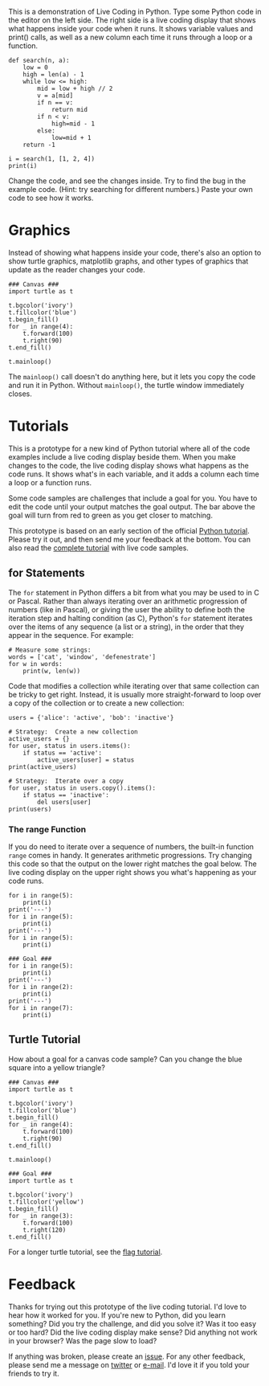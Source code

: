 This is a demonstration of Live Coding in Python. Type some Python code in the
editor on the left side. The right side is a live coding display that shows
what happens inside your code when it runs. It shows variable values and print()
calls, as well as a new column each time it runs through a loop or a function.

    def search(n, a):
        low = 0
        high = len(a) - 1
        while low <= high:
            mid = low + high // 2
            v = a[mid]
            if n == v:
                return mid
            if n < v:
                high=mid - 1
            else:
                low=mid + 1
        return -1
    
    i = search(1, [1, 2, 4])
    print(i)

Change the code, and see the changes inside. Try to find the bug in the example
code. (Hint: try searching for different numbers.) Paste your own code to see
how it works.

# Graphics
Instead of showing what happens inside your code, there's also an option to show
turtle graphics, matplotlib graphs, and other types of graphics that update as
the reader changes your code.

    ### Canvas ###
    import turtle as t
    
    t.bgcolor('ivory')
    t.fillcolor('blue')
    t.begin_fill()
    for _ in range(4):
        t.forward(100)
        t.right(90)
    t.end_fill()
    
    t.mainloop()

The `mainloop()` call doesn't do anything here, but it lets you copy the code
and run it in Python. Without `mainloop()`, the turtle window immediately
closes.

# Tutorials
This is a prototype for a new kind of Python tutorial where all of the code
examples include a live coding display beside them. When you make changes to
the code, the live coding display shows what happens as the code runs. It shows
what's in each variable, and it adds a column each time a loop or a function
runs.

Some code samples are challenges that include a goal for you. You have to
edit the code until your output matches the goal output. The bar above the goal
will turn from red to green as you get closer to matching.

This prototype is based on an early section of the official [Python tutorial].
Please try it out, and then send me your feedback at the bottom. You can also
read the [complete tutorial] with live code samples.

[Python tutorial]: https://docs.python.org/3/tutorial/controlflow.html
[complete tutorial]: ?tutorial=cpython/controlflow

## for Statements

The `for` statement in Python differs a bit from what you may be used
to in C or Pascal.  Rather than always iterating over an arithmetic progression
of numbers (like in Pascal), or giving the user the ability to define both the
iteration step and halting condition (as C), Python's `for` statement
iterates over the items of any sequence (a list or a string), in the order that
they appear in the sequence.  For example:

    # Measure some strings:
    words = ['cat', 'window', 'defenestrate']
    for w in words:
        print(w, len(w))

Code that modifies a collection while iterating over that same collection can
be tricky to get right.  Instead, it is usually more straight-forward to loop
over a copy of the collection or to create a new collection:

    users = {'alice': 'active', 'bob': 'inactive'}
    
    # Strategy:  Create a new collection
    active_users = {}
    for user, status in users.items():
        if status == 'active':
            active_users[user] = status
    print(active_users)
    
    # Strategy:  Iterate over a copy
    for user, status in users.copy().items():
        if status == 'inactive':
            del users[user]
    print(users)

### The range Function
If you do need to iterate over a sequence of numbers, the built-in function
`range` comes in handy.  It generates arithmetic progressions. Try changing
this code so that the output on the lower right matches the goal below. The live
coding display on the upper right shows you what's happening as your code runs.

    for i in range(5):
        print(i)
    print('---')
    for i in range(5):
        print(i)
    print('---')
    for i in range(5):
        print(i)
    
    ### Goal ###
    for i in range(5):
        print(i)
    print('---')
    for i in range(2):
        print(i)
    print('---')
    for i in range(7):
        print(i)

## Turtle Tutorial
How about a goal for a canvas code sample? Can you change the blue square into
a yellow triangle?


    ### Canvas ###
    import turtle as t
    
    t.bgcolor('ivory')
    t.fillcolor('blue')
    t.begin_fill()
    for _ in range(4):
        t.forward(100)
        t.right(90)
    t.end_fill()
    
    t.mainloop()
    
    ### Goal ###
    import turtle as t
    
    t.bgcolor('ivory')
    t.fillcolor('yellow')
    t.begin_fill()
    for _ in range(3):
        t.forward(100)
        t.right(120)
    t.end_fill()

For a longer turtle tutorial, see the [flag tutorial].

[flag tutorial]:  ?tutorial=flags/romania-colombia

# Feedback
Thanks for trying out this prototype of the live coding tutorial. I'd love to
hear how it worked for you. If you're new to Python, did you learn something?
Did you try the challenge, and did you solve it? Was it too easy or too hard?
Did the live coding display make sense? Did anything not work in your browser?
Was the page slow to load?

If anything was broken, please create an [issue]. For any other feedback, please
send me a message on [twitter] or [e-mail]. I'd love it if you told your friends
to try it.

[issue]: https://github.com/donkirkby/live-py-plugin/issues
[twitter]: https://twitter.com/donkirkby
[e-mail]: mailto:donkirkby@gmail.com